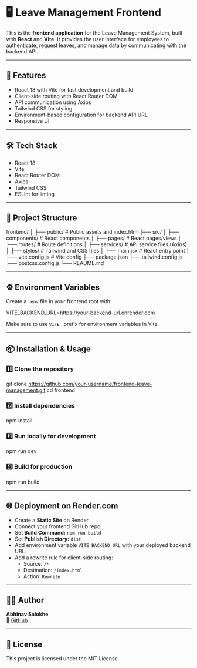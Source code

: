 # 🖥️ Leave Management Frontend

This is the **frontend application** for the Leave Management System, built with **React** and **Vite**. It provides the user interface for employees to authenticate, request leaves, and manage data by communicating with the backend API.

---

## 🚀 Features

- React 18 with Vite for fast development and build
- Client-side routing with React Router DOM
- API communication using Axios
- Tailwind CSS for styling
- Environment-based configuration for backend API URL
- Responsive UI

---

## 🛠️ Tech Stack

- React 18
- Vite
- React Router DOM
- Axios
- Tailwind CSS
- ESLint for linting

---

## 📂 Project Structure

frontend/
│
├── public/ # Public assets and index.html
├── src/
│ ├── components/ # React components
│ ├── pages/ # React pages/views
│ ├── routes/ # Route definitions
│ ├── services/ # API service files (Axios)
│ ├── styles/ # Tailwind and CSS files
│ └── main.jsx # React entry point
│
├── vite.config.js # Vite config
├── package.json
├── tailwind.config.js
├── postcss.config.js
└── README.md

---

## ⚙️ Environment Variables

Create a `.env` file in your frontend root with:

VITE_BACKEND_URL=https://your-backend-url.onrender.com


Make sure to use `VITE_` prefix for environment variables in Vite.

---

## 📦 Installation & Usage

### 1️⃣ Clone the repository
git clone https://github.com/your-username/frontend-leave-management.git
cd frontend


### 2️⃣ Install dependencies
npm install


### 3️⃣ Run locally for development
npm run dev


### 4️⃣ Build for production
npm run build


---

## 🌐 Deployment on Render.com

- Create a **Static Site** on Render.
- Connect your frontend GitHub repo.
- Set **Build Command:** `npm run build`
- Set **Publish Directory:** `dist`
- Add environment variable `VITE_BACKEND_URL` with your deployed backend URL.
- Add a rewrite rule for client-side routing:
  - Source: `/*`
  - Destination: `/index.html`
  - Action: `Rewrite`

---

## 👨‍💻 Author

**Abhinav Salokhe**  
🔗 [GitHub](https://github.com/abhinav-salokhe)

---

## 📜 License

This project is licensed under the MIT License.

